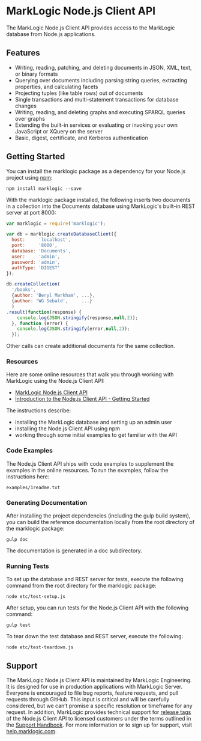 # MarkLogic Node.js Client API

The MarkLogic Node.js Client API provides access to the MarkLogic database
from Node.js applications.

## Features

*  Writing, reading, patching, and deleting documents in JSON, XML, text, or binary formats
*  Querying over documents including parsing string queries, extracting properties, and calculating facets
*  Projecting tuples (like table rows) out of documents
*  Single transactions and multi-statement transactions for database changes
*  Writing, reading, and deleting graphs and executing SPARQL queries over graphs
*  Extending the built-in services or evaluating or invoking your own JavaScript or XQuery on the server
*  Basic, digest, certificate, and Kerberos authentication

## Getting Started

You can install the marklogic package as a dependency for your Node.js project
using [npm](https://www.npmjs.com/package/marklogic):

```
npm install marklogic --save
```

With the marklogic package installed, the following inserts two documents in a
collection into the Documents database using MarkLogic's built-in REST server
at port 8000:

```javascript
var marklogic = require('marklogic');

var db = marklogic.createDatabaseClient({
  host:     'localhost',
  port:     '8000',
  database: 'Documents',
  user:     'admin',
  password: 'admin',
  authType: 'DIGEST'
});

db.createCollection(
  '/books',
  {author: 'Beryl Markham', ...},
  {author: 'WG Sebald',     ...}
  )
.result(function(response) {
    console.log(JSON.stringify(response,null,2));
  }, function (error) {
    console.log(JSON.stringify(error,null,2));
  });
```

Other calls can create additional documents for the same collection.

### Resources

Here are some online resources that walk you through working with MarkLogic
using the Node.js Client API:

* [MarkLogic Node.js Client API](http://developer.marklogic.com/features/node-client-api)
* [Introduction to the Node.js Client API - Getting Started](http://docs.marklogic.com/guide/node-dev/intro#id_68052)

The instructions describe:

* installing the MarkLogic database and setting up an admin user
* installing the Node.js Client API using npm
* working through some initial examples to get familiar with the API

### Code Examples

The Node.js Client API ships with code examples to supplement the examples
in the online resources. To run the examples, follow the instructions here:

    examples/1readme.txt

### Generating Documentation

After installing the project dependencies (including the gulp build system),
you can build the reference documentation locally from the root directory of the
marklogic package:

    gulp doc

The documentation is generated in a doc subdirectory.

### Running Tests

To set up the database and REST server for tests, execute the following
command from the root directory for the marklogic package:

    node etc/test-setup.js

After setup, you can run tests for the Node.js Client API with the following
command:

    gulp test

To tear down the test database and REST server, execute the following:

    node etc/test-teardown.js

## Support

The MarkLogic Node.js Client API is maintained by MarkLogic Engineering.
It is designed for use in production applications with MarkLogic Server.
Everyone is encouraged to file bug reports, feature requests, and pull
requests through GitHub. This input is critical and will be carefully
considered, but we can’t promise a specific resolution or timeframe for
any request. In addition, MarkLogic provides technical support
for [release tags](https://github.com/marklogic/node-client-api/releases)
of the Node.js Client API to licensed customers under the terms outlined
in the [Support Handbook](http://www.marklogic.com/files/Mark_Logic_Support_Handbook.pdf).
For more information or to sign up for support,
visit [help.marklogic.com](http://help.marklogic.com).
